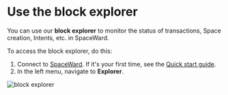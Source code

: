 ﻿---
sidebar_position: 11
---

# Use the block explorer

You can use our **block explorer** to monitor the status of transactions, Space creation, Intents, etc. in SpaceWard.

To access the block explorer, do this:

1. Connect to [SpaceWard](https://spaceward.buenavista.wardenprotocol.org). If it's your first time, see the [Quick start guide](buenavista-quick-start).
2. In the left menu, navigate to **Explorer**.

![block explorer](https://i.ibb.co/8PQNS6Y/Screenshot-2024-02-15-at-19-55-09.png)
